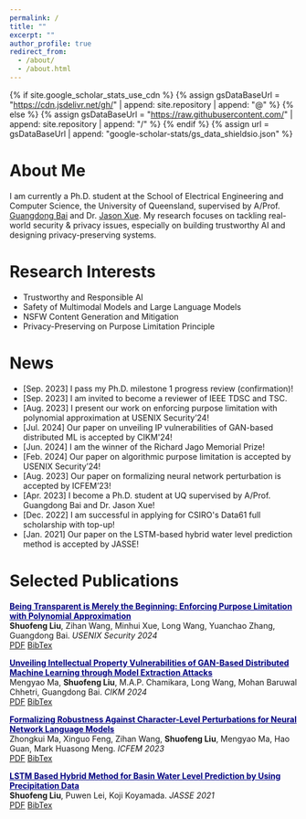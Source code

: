 ```yaml
---
permalink: /
title: ""
excerpt: ""
author_profile: true
redirect_from: 
  - /about/
  - /about.html
---
```


{% if site.google_scholar_stats_use_cdn %}
{% assign gsDataBaseUrl = "https://cdn.jsdelivr.net/gh/" | append: site.repository | append: "@" %}
{% else %}
{% assign gsDataBaseUrl = "https://raw.githubusercontent.com/" | append: site.repository | append: "/" %}
{% endif %}
{% assign url = gsDataBaseUrl | append: "google-scholar-stats/gs_data_shieldsio.json" %}

# About Me

<span class='anchor' id='about-me' style='text-align: justify;'></span>
I am currently a Ph.D. student at the School of Electrical Engineering and Computer Science, the University of Queensland, supervised by A/Prof. <a href="https://baigd.github.io/">Guangdong Bai</a> and Dr. <a href="https://people.csiro.au/x/j/jason-xue">Jason Xue</a>. My research focuses on tackling real-world security & privacy issues, especially on building trustworthy AI and designing privacy-preserving systems.

# Research Interests

<ul>
  <li>Trustworthy and Responsible AI</li>
  <li>Safety of Multimodal Models and Large Language Models</li>
  <li>NSFW Content Generation and Mitigation</li>
  <li>Privacy-Preserving on Purpose Limitation Principle</li>
</ul>

# News
- [Sep. 2023] I pass my Ph.D. milestone 1 progress review (confirmation)!
- [Sep. 2023] I am invited to become a reviewer of IEEE TDSC and TSC.
- [Aug. 2023] I present our work on enforcing purpose limitation with polynomial approximation at USENIX Security’24!
- [Jul. 2024] Our paper on unveiling IP vulnerabilities of GAN-based distributed ML is accepted by CIKM'24!
- [Jun. 2024] I am the winner of the Richard Jago Memorial Prize! 
- [Feb. 2024] Our paper on algorithmic purpose limitation is accepted by USENIX Security’24!
- [Aug. 2023] Our paper on formalizing neural network perturbation is accepted by ICFEM’23!
- [Apr. 2023] I become a Ph.D. student at UQ supervised by A/Prof. Guangdong Bai and Dr. Jason Xue!
- [Dec. 2022] I am successful in applying for CSIRO's Data61 full scholarship with top-up!
- [Jan. 2021] Our paper on the LSTM-based hybrid water level prediction method is accepted by JASSE!
  
# Selected Publications 

<a href="https://www.usenix.org/conference/usenixsecurity24/presentation/liu-shuofeng" style="color:#000080;">**Being Transparent is Merely the Beginning: Enforcing Purpose Limitation with Polynomial Approximation**</a>  
**Shuofeng Liu**, Zihan Wang, Minhui Xue, Long Wang, Yuanchao Zhang, Guangdong Bai. *USENIX Security 2024* <br>
<a href="https://www.usenix.org/system/files/usenixsecurity24-liu-shuofeng.pdf" role="button" target="_blank">PDF</a> <a href="" role="button" target="_blank">BibTex</a>

<a href="" style="color:#000080;">**Unveiling Intellectual Property Vulnerabilities of GAN-Based Distributed Machine Learning through Model Extraction Attacks**</a>  
Mengyao Ma, **Shuofeng Liu**, M.A.P. Chamikara, Long Wang, Mohan Baruwal Chhetri, Guangdong Bai. *CIKM 2024* <br>
<a href="" role="button" target="_blank">PDF</a> <a href="" role="button" target="_blank">BibTex</a>

<a href="https://link.springer.com/chapter/10.1007/978-981-99-7584-6_7" style="color:#000080;">**Formalizing Robustness Against Character-Level Perturbations for Neural Network Language Models**</a>  
Zhongkui Ma, Xinguo Feng, Zihan Wang, **Shuofeng Liu**, Mengyao Ma, Hao Guan, Mark Huasong Meng. *ICFEM 2023* <br>
<a href="https://mark-h-meng.github.io/publications/attachments/ma2023formalizing.pdf" role="button" target="_blank">PDF</a> <a href="https://scholar.googleusercontent.com/scholar.bib?q=info:475yQTf-pLcJ:scholar.google.com/&output=citation&scisdr=ClEyD-t4ENeZgpBLWtE:AFWwaeYAAAAAZjBNQtGodwMlX6-j_PnQwxZJEUM&scisig=AFWwaeYAAAAAZjBNQgdeLLYvpQ5M1TEP18dotug&scisf=4&ct=citation&cd=-1&hl=en" role="button" target="_blank">BibTex</a>

<a href="https://www.jstage.jst.go.jp/article/jasse/8/1/8_40/_article/-char/en" style="color:#000080;">**LSTM Based Hybrid Method for Basin Water Level Prediction by Using Precipitation Data**</a>  
**Shuofeng Liu**, Puwen Lei, Koji Koyamada. *JASSE 2021* <br>
<a href="https://www.jstage.jst.go.jp/article/jasse/8/1/8_40/_pdf" role="button" target="_blank">PDF</a> <a href="https://scholar.googleusercontent.com/scholar.bib?q=info:oJErFaRqPfwJ:scholar.google.com/&output=citation&scisdr=ClEyD-t4ENeZgpBLCHk:AFWwaeYAAAAAZjBNEHknvSetKZUt0HrVqbhnxME&scisig=AFWwaeYAAAAAZjBNEI3YZOPjaWoF4p8L-L7pQ4s&scisf=4&ct=citation&cd=-1&hl=en" role="button" target="_blank">BibTex</a>

